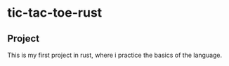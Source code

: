 # tic-tac-toe-rust

## Project
This is my first project in rust, where i practice the basics of the language.
